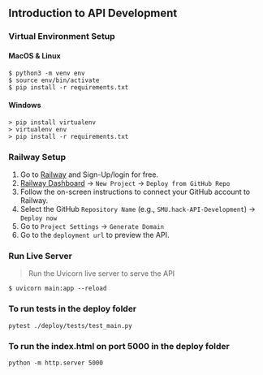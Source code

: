 ## Introduction to API Development

### Virtual Environment Setup

#### MacOS & Linux

```console
$ python3 -m venv env 
$ source env/bin/activate
$ pip install -r requirements.txt
```

#### Windows

```console
> pip install virtualenv 
> virtualenv env
> pip install -r requirements.txt
```

### Railway Setup

1. Go to [Railway](https://railway.app/) and Sign-Up/login for free.
2. [Railway Dashboard](https://railway.app/dashboard) -> `New Project` -> `Deploy from GitHub Repo`
3. Follow the on-screen instructions to connect your GitHub account to Railway. 
3. Select the GitHub `Repository Name` (e.g., `SMU.hack-API-Development`) ->  `Deploy now`
4. Go to `Project Settings` -> `Generate Domain`
5. Go to the `deployment url` to preview the API. 

### Run Live Server
> Run the Uvicorn live server to serve the API

```console
$ uvicorn main:app --reload
```

### To run tests in the deploy folder
```
pytest ./deploy/tests/test_main.py
```

### To run the index.html on port 5000 in the deploy folder
```
python -m http.server 5000
```


